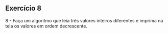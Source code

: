 ## Exercício 8 

8 - Faça um algoritmo que leia três valores inteiros diferentes e imprima na tela os valores em ordem decrescente.
